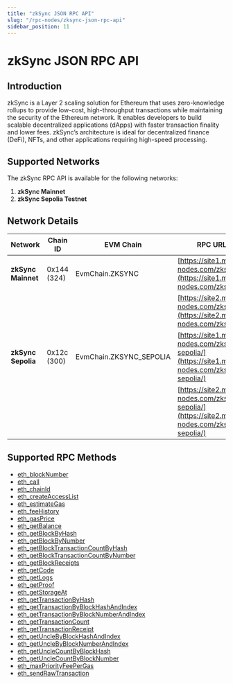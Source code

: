 ```yaml
---
title: "zkSync JSON RPC API"
slug: "/rpc-nodes/zksync-json-rpc-api"
sidebar_position: 11
---
```


# zkSync JSON RPC API

## Introduction

zkSync is a Layer 2 scaling solution for Ethereum that uses zero-knowledge rollups to provide low-cost, high-throughput transactions while maintaining the security of the Ethereum network. It enables developers to build scalable decentralized applications (dApps) with faster transaction finality and lower fees. zkSync’s architecture is ideal for decentralized finance (DeFi), NFTs, and other applications requiring high-speed processing.

## Supported Networks

The zkSync RPC API is available for the following networks:

1. **zkSync Mainnet**
2. **zkSync Sepolia Testnet**

## Network Details

| Network            | Chain ID    | EVM Chain               | RPC URLs                                                                                           |
| ------------------ | ----------- | ----------------------- | -------------------------------------------------------------------------------------------------- |
| **zkSync Mainnet** | 0x144 (324) | EvmChain.ZKSYNC         | [https://site1.moralis-nodes.com/zksync/](https://site1.moralis-nodes.com/zksync/)                 |
|                    |             |                         | [https://site2.moralis-nodes.com/zksync/](https://site2.moralis-nodes.com/zksync/)                 |
| **zkSync Sepolia** | 0x12c (300) | EvmChain.ZKSYNC_SEPOLIA | [https://site1.moralis-nodes.com/zksync-sepolia/](https://site1.moralis-nodes.com/zksync-sepolia/) |
|                    |             |                         | [https://site2.moralis-nodes.com/zksync-sepolia/](https://site2.moralis-nodes.com/zksync-sepolia/) |

## Supported RPC Methods


  - <a href="/rpc-nodes/reference/eth_blockNumber">eth_blockNumber</a>
  - <a href="/rpc-nodes/reference/eth_call">eth_call</a>
  - <a href="/rpc-nodes/reference/eth_chainId">eth_chainId</a>
  - <a href="/rpc-nodes/reference/eth_createAccessList">eth_createAccessList</a>
  - <a href="/rpc-nodes/reference/eth_estimateGas">eth_estimateGas</a>
  - <a href="/rpc-nodes/reference/eth_feeHistory">eth_feeHistory</a>
  - <a href="/rpc-nodes/reference/eth_gasPrice">eth_gasPrice</a>
  - <a href="/rpc-nodes/reference/eth_getBalance">eth_getBalance</a>
  - <a href="/rpc-nodes/reference/eth_getBlockByHash">eth_getBlockByHash</a>
  - <a href="/rpc-nodes/reference/eth_getBlockByNumber">eth_getBlockByNumber</a>
  - <a href="/rpc-nodes/reference/eth_getBlockTransactionCountByHash">eth_getBlockTransactionCountByHash</a>
  - <a href="/rpc-nodes/reference/eth_getBlockTransactionCountByNumber">eth_getBlockTransactionCountByNumber</a>
  - <a href="/rpc-nodes/reference/eth_getBlockReceipts">eth_getBlockReceipts</a>
  - <a href="/rpc-nodes/reference/eth_getCode">eth_getCode</a>
  - <a href="/rpc-nodes/reference/eth_getLogs">eth_getLogs</a>
  - <a href="/rpc-nodes/reference/eth_getProof">eth_getProof</a>
  - <a href="/rpc-nodes/reference/eth_getStorageAt">eth_getStorageAt</a>
  - <a href="/rpc-nodes/reference/eth_getTransactionByHash">eth_getTransactionByHash</a>
  - <a href="/rpc-nodes/reference/eth_getTransactionByBlockHashAndIndex">eth_getTransactionByBlockHashAndIndex</a>
  - <a href="/rpc-nodes/reference/eth_getTransactionByBlockNumberAndIndex">eth_getTransactionByBlockNumberAndIndex</a>
  - <a href="/rpc-nodes/reference/eth_getTransactionCount">eth_getTransactionCount</a>
  - <a href="/rpc-nodes/reference/eth_getTransactionReceipt">eth_getTransactionReceipt</a>
  - <a href="/rpc-nodes/reference/eth_getUncleByBlockHashAndIndex">eth_getUncleByBlockHashAndIndex</a>
  - <a href="/rpc-nodes/reference/eth_getUncleByBlockNumberAndIndex">eth_getUncleByBlockNumberAndIndex</a>
  - <a href="/rpc-nodes/reference/eth_getUncleCountByBlockHash">eth_getUncleCountByBlockHash</a>
  - <a href="/rpc-nodes/reference/eth_getUncleCountByBlockNumber">eth_getUncleCountByBlockNumber</a>
  - <a href="/rpc-nodes/reference/eth_maxPriorityFeePerGas">eth_maxPriorityFeePerGas</a>
  - <a href="/rpc-nodes/reference/eth_sendRawTransaction">eth_sendRawTransaction</a>

